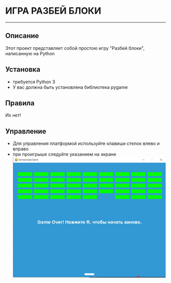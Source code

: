 # ИГРА РАЗБЕЙ БЛОКИ
---
## Описание
Этот проект представляет собой простою игру "Разбей блоки", написанную на Python
## Установка 
- требуется Python 3
- У вас должна быть установлена библиотека pygame
## Правила 
Их нет!
## Управление 
- Для управления платформой используйте клавиши стелок влево и вправо
- при проигрыше следуйте указанием на экране 
![](!.JPG)

